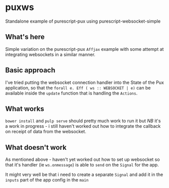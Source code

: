 # puxws
Standalone example of purescript-pux using purescript-websocket-simple

## What's here

Simple variation on the purescript-pux `Affjax` example with some attempt at integrating websockets in a similar manner.

## Basic approach

I've tried putting the websocket connection handler into the State of the Pux application, so that the `forall e. Eff ( ws :: WEBSOCKET | e)`
can be available inside the `update` function that is handling the `Actions`. 

## What works

`bower install` and `pulp serve` should pretty much work to run it but *NB* it's a work in progress - i still haven't worked
out how to integrate the callback on receipt of data from the websocket. 

## What doesn't work

As mentioned above - haven't yet worked out how to set up websocket so that it's handler (ie `ws.onmessage`) is able to `send`
on the `Signal` for the app. 

It might very well be that i need to create a separate `Signal` and add it in the `inputs` part of the app config in the `main`
